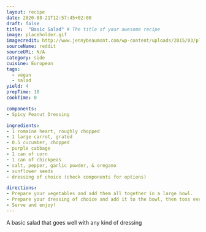 ```yaml
---
layout: recipe
date: 2020-08-21T12:57:45+02:00
draft: false
title:  "Basic Salad" # The title of your awesome recipe
image: placeholder.gif
imagecredit: http://www.jennybeaumont.com/wp-content/uploads/2015/03/placeholder.gif
sourceName: reddit
sourceURL: N/A
category: side
cuisine: European
tags:
  - vegan
  - salad
yield: 4
prepTime: 10
cookTime: 0

components:
- Spicy Peanut Dressing

ingredients:
- 1 romaine heart, roughly chopped
- 1 large carrot, grated
- 0.5 cucumber, chopped
- purple cabbage
- 1 can of corn
- 1 can of chickpeas
- salt, pepper, garlic powder, & oregano
- sunflower seeds
- dressing of choice (check components for options)

directions:
- Prepare your vegetables and add them all together in a large bowl.
- Prepare your dressing of choice and add it to the bowl, then toss everything together.
- Serve and enjoy!
---
```

A basic salad that goes well with any kind of dressing
